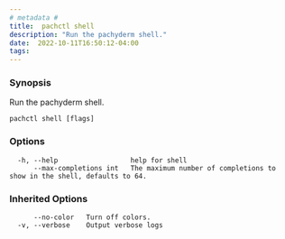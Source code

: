 ```yaml
---
# metadata # 
title:  pachctl shell
description: "Run the pachyderm shell."
date:  2022-10-11T16:50:12-04:00
tags:
---
```


### Synopsis

Run the pachyderm shell.

```
pachctl shell [flags]
```

### Options

```
  -h, --help                  help for shell
      --max-completions int   The maximum number of completions to show in the shell, defaults to 64.
```

### Inherited Options

```
      --no-color   Turn off colors.
  -v, --verbose    Output verbose logs
```

